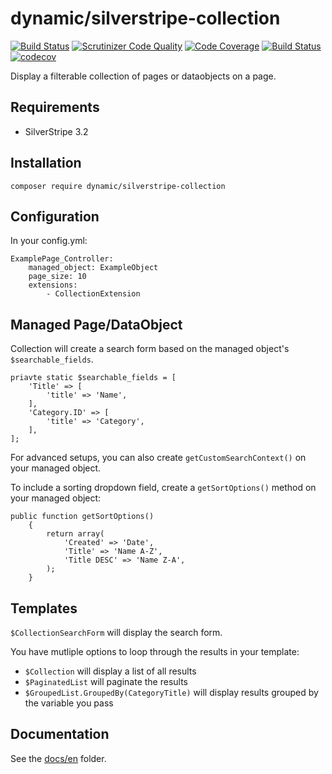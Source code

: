 # dynamic/silverstripe-collection

[![Build Status](https://travis-ci.org/dynamic/silverstripe-collection.svg?branch=master)](https://travis-ci.org/dynamic/silverstripe-collection)
[![Scrutinizer Code Quality](https://scrutinizer-ci.com/g/dynamic/silverstripe-collection/badges/quality-score.png?b=master)](https://scrutinizer-ci.com/g/dynamic/silverstripe-collection/?branch=master)
[![Code Coverage](https://scrutinizer-ci.com/g/dynamic/silverstripe-collection/badges/coverage.png?b=master)](https://scrutinizer-ci.com/g/dynamic/silverstripe-collection/?branch=master)
[![Build Status](https://scrutinizer-ci.com/g/dynamic/silverstripe-collection/badges/build.png?b=master)](https://scrutinizer-ci.com/g/dynamic/silverstripe-collection/build-status/master)
[![codecov](https://codecov.io/gh/dynamic/silverstripe-collection/branch/master/graph/badge.svg)](https://codecov.io/gh/dynamic/silverstripe-collection)

Display a filterable collection of pages or dataobjects on a page.

## Requirements

- SilverStripe 3.2

## Installation

`composer require dynamic/silverstripe-collection`

## Configuration

In your config.yml:

```
ExamplePage_Controller:
	managed_object: ExampleObject
	page_size: 10
	extensions:
		- CollectionExtension
```

## Managed Page/DataObject

Collection will create a search form based on the managed object's `$searchable_fields`. 

```
priavte static $searchable_fields = [
	'Title' => [
		'title' => 'Name',
	],
	'Category.ID' => [
		'title' => 'Category',
	],
];
```

For advanced setups, you can also create `getCustomSearchContext()` on your managed object.

To include a sorting dropdown field, create a `getSortOptions()` method on your managed object:

```
public function getSortOptions()
    {
        return array(
            'Created' => 'Date',
            'Title' => 'Name A-Z',
            'Title DESC' => 'Name Z-A',
        );
    }
```

## Templates

`$CollectionSearchForm` will display the search form.

You have mutliple options to loop through the results in your template:

* `$Collection` will display a list of all results
* `$PaginatedList` will paginate the results
* `$GroupedList.GroupedBy(CategoryTitle)` will display results grouped by the variable you pass

## Documentation

See the [docs/en](docs/en/index.md) folder.
